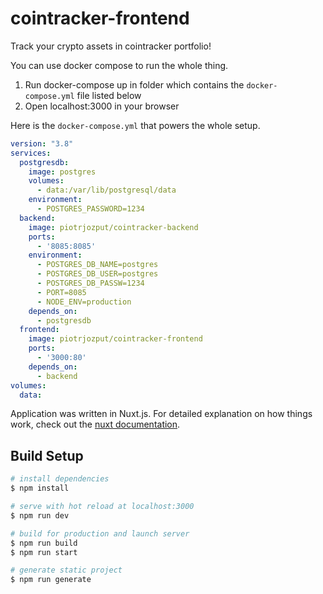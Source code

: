 # cointracker-frontend

Track your crypto assets in cointracker portfolio!

You can use docker compose to run the whole thing.

1. Run docker-compose up in folder which contains the `docker-compose.yml` file listed below
2. Open localhost:3000 in your browser

Here is the `docker-compose.yml` that powers the whole setup.

```yaml
version: "3.8"
services:
  postgresdb:
    image: postgres
    volumes:
      - data:/var/lib/postgresql/data
    environment:
      - POSTGRES_PASSWORD=1234
  backend:
    image: piotrjozput/cointracker-backend
    ports:
      - '8085:8085'
    environment:
      - POSTGRES_DB_NAME=postgres
      - POSTGRES_DB_USER=postgres
      - POSTGRES_DB_PASSW=1234
      - PORT=8085
      - NODE_ENV=production
    depends_on: 
      - postgresdb
  frontend:
    image: piotrjozput/cointracker-frontend
    ports: 
      - '3000:80'
    depends_on: 
      - backend
volumes:
  data:
```

Application was written in Nuxt.js. For detailed explanation on how things work, check out the [nuxt documentation](https://nuxtjs.org).

## Build Setup

```bash
# install dependencies
$ npm install

# serve with hot reload at localhost:3000
$ npm run dev

# build for production and launch server
$ npm run build
$ npm run start

# generate static project
$ npm run generate
```

